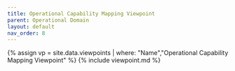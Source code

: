 ```yaml
---
title: Operational Capability Mapping Viewpoint
parent: Operational Domain
layout: default
nav_order: 8
---
```

{% assign vp = site.data.viewpoints | where: "Name","Operational Capability Mapping Viewpoint" %}
{% include viewpoint.md %}